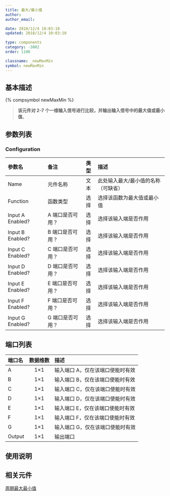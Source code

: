 ```yaml
---
title: 最大/最小值
author:
author_email:

date: 2018/12/4 10:03:10
updated: 2018/12/4 10:03:10

type: components
category: -3002
order: 1100

classname: _newMaxMin
symbol: newMaxMin
---
```


## 基本描述

{% compsymbol newMaxMin %}

> **该元件对 2-7 个一维输入信号进行比较，并输出输入信号中的最大值或最小值**。

## 参数列表

### Configuration

| 参数名           | 备注             | 类型 | 描述                                |
| :--------------- | :--------------- | :--: | :---------------------------------- |
| Name             | 元件名称         | 文本 | 此处输入最大/最小值的名称（可缺省） |
| Function         | 函数类型         | 选择 | 选择该函数为最大值或最小值          |
| Input A Enabled? | A 端口是否可用？ | 选择 | 选择该输入端是否作用                |
| Input B Enabled? | B 端口是否可用？ | 选择 | 选择该输入端是否作用                |
| Input C Enabled? | C 端口是否可用？ | 选择 | 选择该输入端是否作用                |
| Input D Enabled? | D 端口是否可用？ | 选择 | 选择该输入端是否作用                |
| Input E Enabled? | E 端口是否可用？ | 选择 | 选择该输入端是否作用                |
| Input F Enabled? | F 端口是否可用？ | 选择 | 选择该输入端是否作用                |
| Input G Enabled? | G 端口是否可用？ | 选择 | 选择该输入端是否作用                |

## 端口列表

| 端口名 | 数据维数 | 描述                             |
| :----- | :------: | :------------------------------- |
| A      |   1×1    | 输入端口 A，仅在该端口使能时有效 |
| B      |   1×1    | 输入端口 B，仅在该端口使能时有效 |
| C      |   1×1    | 输入端口 C，仅在该端口使能时有效 |
| D      |   1×1    | 输入端口 D，仅在该端口使能时有效 |
| E      |   1×1    | 输入端口 E，仅在该端口使能时有效 |
| F      |   1×1    | 输入端口 F，仅在该端口使能时有效 |
| G      |   1×1    | 输入端口 G，仅在该端口使能时有效 |
| Output |   1×1    | 输出端口                         |

## 使用说明

## 相关元件

[周期最大最小值](comp_newMaxMinOneCycle.html)
